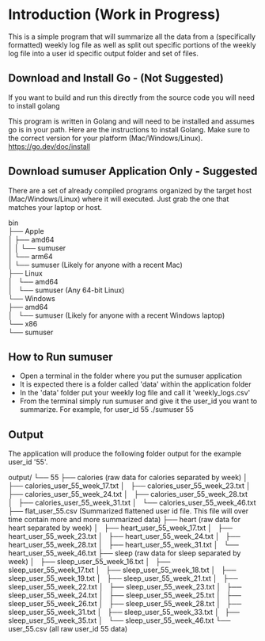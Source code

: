 # Introduction (Work in Progress)

This is a simple program that will summarize all the data from a (specifically formatted) weekly log file as well as split out specific portions of the weekly 
log file into a user id specific output folder and set of files.

## Download and Install Go - (Not Suggested)

If you want to build and run this directly from the source code you will need to install golang

This program is written in Golang and will need to be installed and assumes go is in your path. Here are the instructions to install Golang. Make sure to the correct version for your
platform (Mac/Windows/Linux). https://go.dev/doc/install

## Download sumuser Application Only - Suggested

There are a set of already compiled programs organized by the target host (Mac/Windows/Linux) where it will executed. Just grab the one that matches your 
laptop or host. 

bin <br>
├── Apple <br>
│			├── amd64 <br>
│			│		└── sumuser <br>
│			└── arm64 <br>
│					 └── sumuser (Likely for anyone with a recent Mac) <br>
├── Linux <br>
│   └── amd64 <br>
│       └── sumuser (Any 64-bit Linux) <br>
└── Windows <br>
    ├── amd64 <br>
    │   └── sumuser (Likely for anyone with a recent Windows laptop) <br>
    └── x86 <br>
        └── sumuser <br>


## How to Run sumuser

- Open a terminal in the folder where you put the sumuser application
- It is expected there is a folder called 'data' within the application folder
- In the 'data' folder put your weekly log file and call it 'weekly_logs.csv'
- From the terminal simply run sumuser and give it the user_id you want to summarize. For example, for user_id 55
   ./sumuser 55

## Output

The application will produce the following folder output for the example user_id '55'. 


output/
└── 55
    ├── calories (raw data for calories separated by week)
    │   ├── calories_user_55_week_17.txt
    │   ├── calories_user_55_week_23.txt
    │   ├── calories_user_55_week_24.txt
    │   ├── calories_user_55_week_28.txt
    │   ├── calories_user_55_week_31.txt
    │   └── calories_user_55_week_46.txt
    ├── flat_user_55.csv (Summarized flattened user id file. This file will over time contain more and more summarized data)
    ├── heart (raw data for heart separated by week)
    │   ├── heart_user_55_week_17.txt
    │   ├── heart_user_55_week_23.txt
    │   ├── heart_user_55_week_24.txt
    │   ├── heart_user_55_week_28.txt
    │   ├── heart_user_55_week_31.txt
    │   └── heart_user_55_week_46.txt
    ├── sleep (raw data for sleep separated by week)
    │   ├── sleep_user_55_week_16.txt
    │   ├── sleep_user_55_week_17.txt
    │   ├── sleep_user_55_week_18.txt
    │   ├── sleep_user_55_week_19.txt
    │   ├── sleep_user_55_week_21.txt
    │   ├── sleep_user_55_week_22.txt
    │   ├── sleep_user_55_week_23.txt
    │   ├── sleep_user_55_week_24.txt
    │   ├── sleep_user_55_week_25.txt
    │   ├── sleep_user_55_week_26.txt
    │   ├── sleep_user_55_week_28.txt
    │   ├── sleep_user_55_week_31.txt
    │   ├── sleep_user_55_week_33.txt
    │   ├── sleep_user_55_week_35.txt
    │   └── sleep_user_55_week_46.txt
    └── user_55.csv (all raw user_id 55 data)
